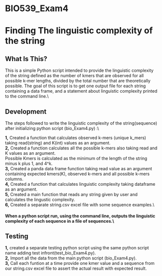# BIO539_Exam4
# Finding The linguistic complexity of the string

## What Is This?

This is a simple Python script intended to provide the linguistic complexity of the string defined as the number of kmers that are observed for all possible k-mer lengths, divided by the total number that are theoretically possible.
The goal of this script is to get one output file for each string containing a data frame, and a statement about linguistic complexity printed to the command line.\

## Development

The steps followed to write the linguistic complexity of the string(sequence) after initializing python script (bio_Exam4.py) :\

**1,** Created a function that calculates observed k-mers (unique k_mers) taking read(string) and K(int) values as an argument.\
**2,** Created a function calculates all the possible k-mers also taking read and K values as an argument.\
       Possible Kmers is calculated as the minimum of the length of the string minus k plus 1, and 4^k.\
**3,** Created a panda data frame function taking read value as an argument containing expected kmers(K), observed k-mers and all possible k-mers columns.\
**4,** Created a function that calculates linguistic complexity taking dataframe as an argument.\
**5,** Created a main function that reads any string given by user and calculates the lingustic complexity.\
**6,** Created a separate string.csv excel file with some sequence examples.\
#### When a python script run, using the command line, outputs the linguistic complexity of each sequence in a file of sequences.\

## Testing

**1,** created a separate testing python script using the same python script name adding test infront(test_bio_Exam4.py).\
**2,** Import all the data from the main python script (bio_Exam4.py).\
**3,** Call each funtion at a time provide one kmer value and a sequence from our string.csv excel file to assert the actual result with expected result.

